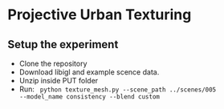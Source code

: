 # Projective Urban Texturing

## Setup the experiment
* Clone the repository
* Download libigl and example scence data.
* Unzip inside PUT folder
* Run:
<code> python texture_mesh.py --scene_path ../scenes/005 --model_name consistency --blend custom </code>
